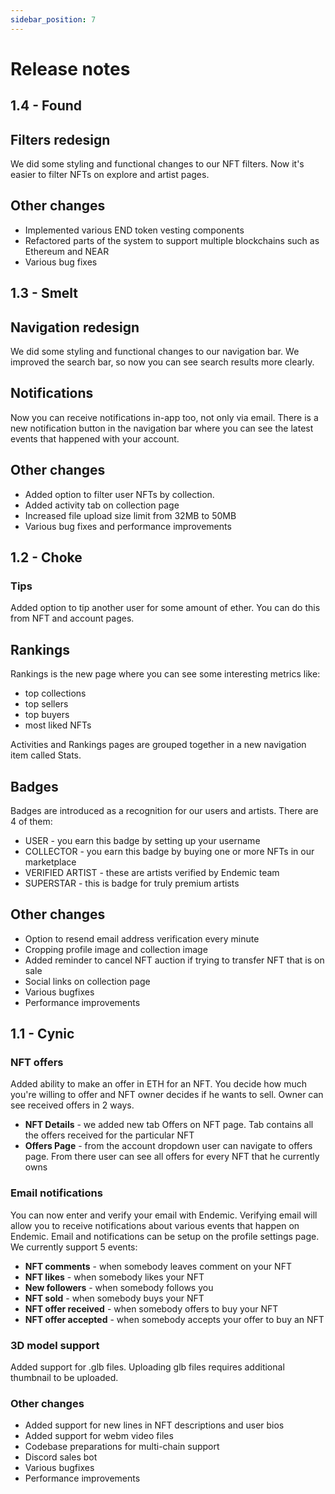 ```yaml
---
sidebar_position: 7
---
```


# Release notes 

## 1.4 - Found

## Filters redesign
We did some styling and functional changes to our NFT filters. Now it's easier to filter NFTs on explore and artist pages.

## Other changes
- Implemented various END token vesting components
- Refactored parts of the system to support multiple blockchains such as Ethereum and NEAR
- Various bug fixes

## 1.3 - Smelt

## Navigation redesign
We did some styling and functional changes to our navigation bar. We improved the search bar, so now you can see search results more clearly.

## Notifications
Now you can receive notifications in-app too, not only via email. There is a new notification button in the navigation bar where you can see the latest events that happened with your account.

## Other changes
- Added option to filter user NFTs by collection.
- Added activity tab on collection page
- Increased file upload size limit from 32MB to 50MB
- Various bug fixes and performance improvements

## 1.2 - Choke

### Tips

Added option to tip another user for some amount of ether. You can do this from NFT and account pages.

## Rankings
Rankings is the new page where you can see some interesting metrics like: 
- top collections
- top sellers
- top buyers
- most liked NFTs
  
Activities and Rankings pages are grouped together in a new navigation item called Stats. 

## Badges
Badges are introduced as a recognition for our users and artists. There are 4 of them: 
- USER - you earn this badge by setting up your username
- COLLECTOR - you earn this badge by buying one or more NFTs in our marketplace
- VERIFIED ARTIST - these are artists verified by Endemic team
- SUPERSTAR - this is badge for truly premium artists

## Other changes
- Option to resend email address verification every minute
- Cropping profile image and collection image
- Added reminder to cancel NFT auction if trying to transfer NFT that is on sale
- Social links on collection page
- Various bugfixes
- Performance improvements

## 1.1 - Cynic

### NFT offers
Added ability to make an offer in ETH for an NFT. You decide how much you're willing to offer and NFT owner decides if he wants to sell. Owner can see received offers in 2 ways. 
- **NFT Details** - we added new tab Offers on NFT page. Tab contains all the offers received for the particular NFT
- **Offers Page** - from the account dropdown user can navigate to offers page. From there user can see all offers for every NFT that he currently owns

### Email notifications
You can now enter and verify your email with Endemic. Verifying email will allow you to receive notifications about various events that happen on Endemic. Email and notifications can be setup on the profile settings page. We currently support 5 events: 
- **NFT comments** - when somebody leaves comment on your NFT
- **NFT likes** - when somebody likes your NFT
- **New followers** - when somebody follows you
- **NFT sold** - when somebody buys your NFT
- **NFT offer received** - when somebody offers to buy your NFT
- **NFT offer accepted** - when somebody accepts your offer to buy an NFT

### 3D model support
Added support for .glb files. Uploading glb files requires additional thumbnail to be uploaded.

### Other changes
- Added support for new lines in NFT descriptions and user bios
- Added support for webm video files
- Codebase preparations for multi-chain support
- Discord sales bot
- Various bugfixes 
- Performance improvements
